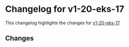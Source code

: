 # Changelog for v1-20-eks-17

This changelog highlights the changes for [v1-20-eks-17](https://github.com/aws/eks-distro/tree/v1-20-eks-17).

## Changes

